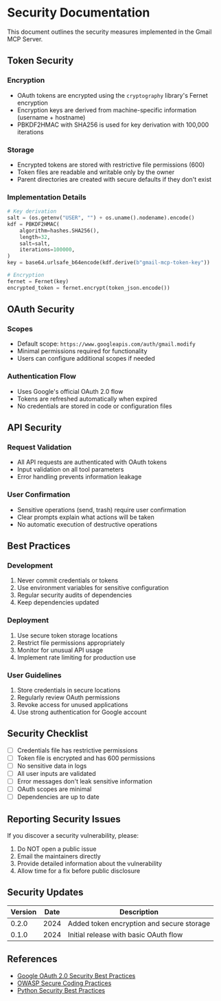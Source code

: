 # Security Documentation

This document outlines the security measures implemented in the Gmail MCP Server.

## Token Security

### Encryption
- OAuth tokens are encrypted using the `cryptography` library's Fernet encryption
- Encryption keys are derived from machine-specific information (username + hostname)
- PBKDF2HMAC with SHA256 is used for key derivation with 100,000 iterations

### Storage
- Encrypted tokens are stored with restrictive file permissions (600)
- Token files are readable and writable only by the owner
- Parent directories are created with secure defaults if they don't exist

### Implementation Details

```python
# Key derivation
salt = (os.getenv("USER", "") + os.uname().nodename).encode()
kdf = PBKDF2HMAC(
    algorithm=hashes.SHA256(),
    length=32,
    salt=salt,
    iterations=100000,
)
key = base64.urlsafe_b64encode(kdf.derive(b"gmail-mcp-token-key"))

# Encryption
fernet = Fernet(key)
encrypted_token = fernet.encrypt(token_json.encode())
```

## OAuth Security

### Scopes
- Default scope: `https://www.googleapis.com/auth/gmail.modify`
- Minimal permissions required for functionality
- Users can configure additional scopes if needed

### Authentication Flow
- Uses Google's official OAuth 2.0 flow
- Tokens are refreshed automatically when expired
- No credentials are stored in code or configuration files

## API Security

### Request Validation
- All API requests are authenticated with OAuth tokens
- Input validation on all tool parameters
- Error handling prevents information leakage

### User Confirmation
- Sensitive operations (send, trash) require user confirmation
- Clear prompts explain what actions will be taken
- No automatic execution of destructive operations

## Best Practices

### Development
1. Never commit credentials or tokens
2. Use environment variables for sensitive configuration
3. Regular security audits of dependencies
4. Keep dependencies updated

### Deployment
1. Use secure token storage locations
2. Restrict file permissions appropriately
3. Monitor for unusual API usage
4. Implement rate limiting for production use

### User Guidelines
1. Store credentials in secure locations
2. Regularly review OAuth permissions
3. Revoke access for unused applications
4. Use strong authentication for Google account

## Security Checklist

- [ ] Credentials file has restrictive permissions
- [ ] Token file is encrypted and has 600 permissions
- [ ] No sensitive data in logs
- [ ] All user inputs are validated
- [ ] Error messages don't leak sensitive information
- [ ] OAuth scopes are minimal
- [ ] Dependencies are up to date

## Reporting Security Issues

If you discover a security vulnerability, please:

1. Do NOT open a public issue
2. Email the maintainers directly
3. Provide detailed information about the vulnerability
4. Allow time for a fix before public disclosure

## Security Updates

| Version | Date | Description |
|---------|------|-------------|
| 0.2.0   | 2024 | Added token encryption and secure storage |
| 0.1.0   | 2024 | Initial release with basic OAuth flow |

## References

- [Google OAuth 2.0 Security Best Practices](https://developers.google.com/identity/protocols/oauth2/security)
- [OWASP Secure Coding Practices](https://owasp.org/www-project-secure-coding-practices-quick-reference-guide/)
- [Python Security Best Practices](https://docs.python.org/3/library/secrets.html)
